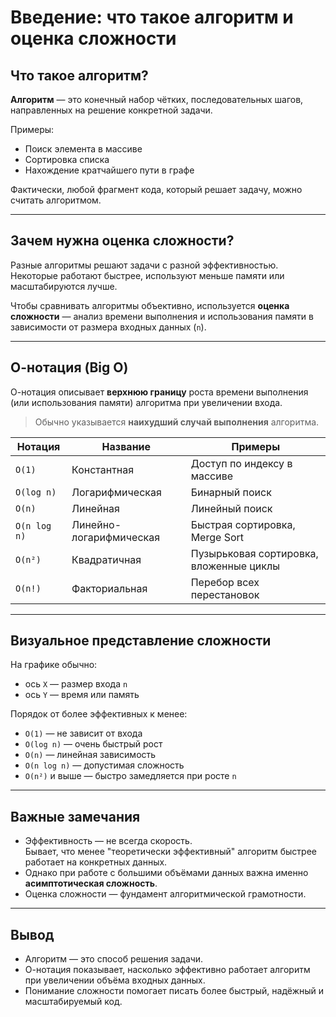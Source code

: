 # Введение: что такое алгоритм и оценка сложности

## Что такое алгоритм?

**Алгоритм** — это конечный набор чётких, последовательных шагов, направленных на решение конкретной задачи.

Примеры:
- Поиск элемента в массиве
- Сортировка списка
- Нахождение кратчайшего пути в графе

Фактически, любой фрагмент кода, который решает задачу, можно считать алгоритмом.

---

## Зачем нужна оценка сложности?

Разные алгоритмы решают задачи с разной эффективностью.  
Некоторые работают быстрее, используют меньше памяти или масштабируются лучше.

Чтобы сравнивать алгоритмы объективно, используется **оценка сложности** — анализ времени выполнения и использования памяти в зависимости от размера входных данных (`n`).

---

## О-нотация (Big O)

О-нотация описывает **верхнюю границу** роста времени выполнения (или использования памяти) алгоритма при увеличении входа.

> Обычно указывается **наихудший случай выполнения** алгоритма.

| Нотация       | Название               | Примеры                            |
|---------------|------------------------|------------------------------------|
| `O(1)`        | Константная            | Доступ по индексу в массиве        |
| `O(log n)`    | Логарифмическая        | Бинарный поиск                     |
| `O(n)`        | Линейная               | Линейный поиск                     |
| `O(n log n)`  | Линейно-логарифмическая| Быстрая сортировка, Merge Sort     |
| `O(n²)`       | Квадратичная           | Пузырьковая сортировка, вложенные циклы |
| `O(n!)`       | Факториальная          | Перебор всех перестановок          |

---

## Визуальное представление сложности

На графике обычно:
- ось `X` — размер входа `n`
- ось `Y` — время или память

Порядок от более эффективных к менее:
- `O(1)` — не зависит от входа
- `O(log n)` — очень быстрый рост
- `O(n)` — линейная зависимость
- `O(n log n)` — допустимая сложность
- `O(n²)` и выше — быстро замедляется при росте `n`

---

## Важные замечания

- Эффективность — не всегда скорость.  
  Бывает, что менее "теоретически эффективный" алгоритм быстрее работает на конкретных данных.
- Однако при работе с большими объёмами данных важна именно **асимптотическая сложность**.
- Оценка сложности — фундамент алгоритмической грамотности.

---

## Вывод

- Алгоритм — это способ решения задачи.
- О-нотация показывает, насколько эффективно работает алгоритм при увеличении объёма входных данных.
- Понимание сложности помогает писать более быстрый, надёжный и масштабируемый код.

